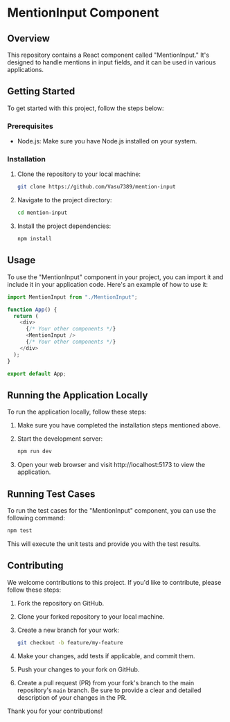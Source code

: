 # MentionInput Component

## Overview

This repository contains a React component called "MentionInput." It's designed to handle mentions in input fields, and it can be used in various applications.

## Getting Started

To get started with this project, follow the steps below:

### Prerequisites

- Node.js: Make sure you have Node.js installed on your system.

### Installation

1. Clone the repository to your local machine:

   ```sh
   git clone https://github.com/Vasu7389/mention-input
   ```

2. Navigate to the project directory:

   ```sh
   cd mention-input
   ```

3. Install the project dependencies:
   ```sh
   npm install
   ```

## Usage

To use the "MentionInput" component in your project, you can import it and include it in your application code. Here's an example of how to use it:

```javascript
import MentionInput from "./MentionInput";

function App() {
  return (
    <div>
      {/* Your other components */}
      <MentionInput />
      {/* Your other components */}
    </div>
  );
}

export default App;
```

## Running the Application Locally

To run the application locally, follow these steps:

1. Make sure you have completed the installation steps mentioned above.

2. Start the development server:

   ```sh
   npm run dev
   ```

3. Open your web browser and visit http://localhost:5173 to view the application.

## Running Test Cases

To run the test cases for the "MentionInput" component, you can use the following command:

```sh
npm test
```

This will execute the unit tests and provide you with the test results.

## Contributing

We welcome contributions to this project. If you'd like to contribute, please follow these steps:

1. Fork the repository on GitHub.

2. Clone your forked repository to your local machine.

3. Create a new branch for your work:

   ```sh
   git checkout -b feature/my-feature
   ```

4. Make your changes, add tests if applicable, and commit them.

5. Push your changes to your fork on GitHub.

6. Create a pull request (PR) from your fork's branch to the main repository's `main` branch. Be sure to provide a clear and detailed description of your changes in the PR.

Thank you for your contributions!
